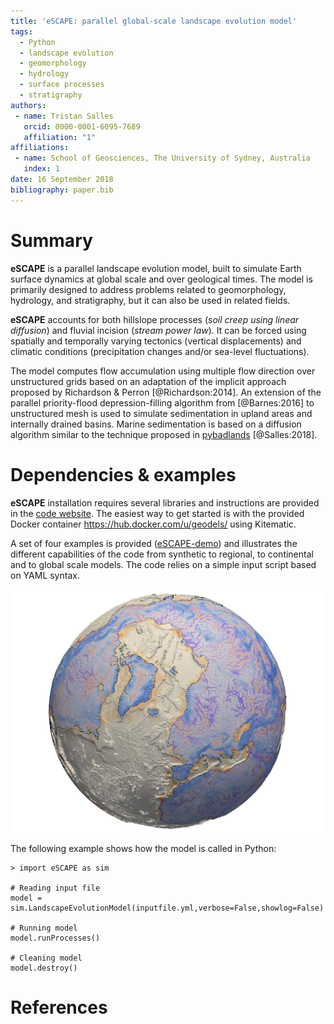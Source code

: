 ```yaml
---
title: 'eSCAPE: parallel global-scale landscape evolution model'
tags:
  - Python
  - landscape evolution
  - geomorphology
  - hydrology
  - surface processes
  - stratigraphy
authors:
 - name: Tristan Salles
   orcid: 0000-0001-6095-7689
   affiliation: "1"
affiliations:
 - name: School of Geosciences, The University of Sydney, Australia
   index: 1
date: 16 September 2018
bibliography: paper.bib
---
```


# Summary

**eSCAPE** is a parallel landscape evolution model, built to simulate Earth surface dynamics at global scale and over geological times. The model is primarily designed to address problems related to geomorphology, hydrology, and stratigraphy, but it can also be used in related fields.

**eSCAPE** accounts for both hillslope processes (_soil creep using linear diffusion_) and fluvial incision (_stream power law_). It can be forced using spatially and temporally varying tectonics (vertical displacements) and climatic conditions (precipitation changes and/or sea-level fluctuations).

The model computes flow accumulation using multiple flow direction over unstructured grids based on an adaptation of the implicit approach proposed by Richardson & Perron [@Richardson:2014]. An extension of the parallel priority-flood depression-filling algorithm from [@Barnes:2016] to unstructured mesh is used to simulate sedimentation in upland areas and internally drained basins. Marine sedimentation is based on a diffusion algorithm similar to the technique proposed in [pybadlands](https://github.com/badlands-model/pyBadlands_serial) [@Salles:2018].

# Dependencies & examples

**eSCAPE** installation requires several libraries and instructions are provided in the [code website](https://escape-model.github.io/2018/09/installation/). The easiest way to get started is with the provided Docker container https://hub.docker.com/u/geodels/ using Kitematic.

A set of four examples is provided ([eSCAPE-demo](https://github.com/Geodels/eSCAPE-demo)) and illustrates the different capabilities of the code from synthetic to regional, to continental and to global scale models. The code relies on a simple input script based on YAML syntax.

![Example of **eSCAPE** output showing Earth evolution in the future after 100,000 years of constant sea-level and uniform precipitation.](https://raw.githubusercontent.com/Geodels/eSCAPE/master/images/FA.png)

The following example shows how the model is called in Python:

```{python}
> import eSCAPE as sim

# Reading input file
model = sim.LandscapeEvolutionModel(inputfile.yml,verbose=False,showlog=False)

# Running model
model.runProcesses()

# Cleaning model
model.destroy()
```

# References
